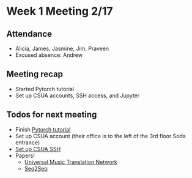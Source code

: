 # Week 1 Meeting 2/17

## Attendance

- Alicia, James, Jasmine, Jim, Praveen
- Excused absence: Andrew

## Meeting recap

- Started Pytorch tutorial
- Set up CSUA accounts, SSH access, and Jupyter

## Todos for next meeting

- Finish [Pytorch tutorial](./pytorch.html)
- Set up CSUA account (their office is to the left of the 3rd floor Soda entrance)
- [Set up CSUA SSH](./csua.html)
- Papers!
    - [Universal Music Translation Network](https://research.fb.com/publications/a-universal-music-translation-network/)
    - [Seq2Seq](https://medium.com/@devnag/seq2seq-the-clown-car-of-deep-learning-f88e1204dac3)
